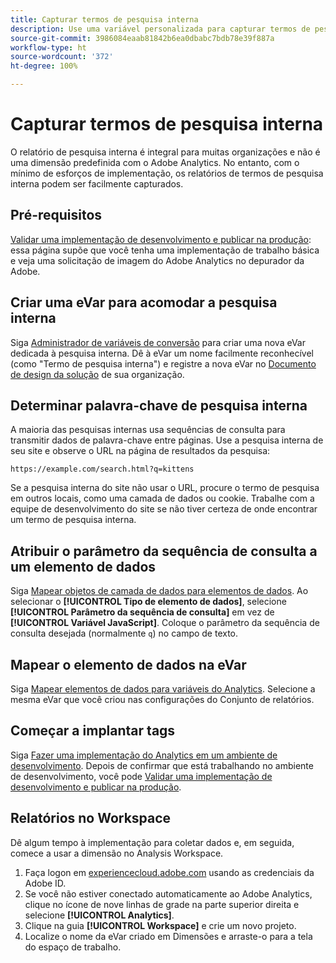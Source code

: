 ```yaml
---
title: Capturar termos de pesquisa interna
description: Use uma variável personalizada para capturar termos de pesquisa interna.
source-git-commit: 3986084eaab81842b6ea0dbabc7bdb78e39f887a
workflow-type: ht
source-wordcount: '372'
ht-degree: 100%

---
```



# Capturar termos de pesquisa interna

O relatório de pesquisa interna é integral para muitas organizações e não é uma dimensão predefinida com o Adobe Analytics. No entanto, com o mínimo de esforços de implementação, os relatórios de termos de pesquisa interna podem ser facilmente capturados.

## Pré-requisitos

[Validar uma implementação de desenvolvimento e publicar na produção](../launch/validate-publish-prod.md): essa página supõe que você tenha uma implementação de trabalho básica e veja uma solicitação de imagem do Adobe Analytics no depurador da Adobe.

## Criar uma eVar para acomodar a pesquisa interna

Siga [Administrador de variáveis de conversão](/help/admin/admin/conversion-var-admin/conversion-var-admin.md) para criar uma nova eVar dedicada à pesquisa interna. Dê à eVar um nome facilmente reconhecível (como &quot;Termo de pesquisa interna&quot;) e registre a nova eVar no [Documento de design da solução](../prepare/solution-design.md) de sua organização.

## Determinar palavra-chave de pesquisa interna

A maioria das pesquisas internas usa sequências de consulta para transmitir dados de palavra-chave entre páginas. Use a pesquisa interna de seu site e observe o URL na página de resultados da pesquisa:

`https://example.com/search.html?q=kittens`

Se a pesquisa interna do site não usar o URL, procure o termo de pesquisa em outros locais, como uma camada de dados ou cookie. Trabalhe com a equipe de desenvolvimento do site se não tiver certeza de onde encontrar um termo de pesquisa interna.

## Atribuir o parâmetro da sequência de consulta a um elemento de dados

Siga [Mapear objetos de camada de dados para elementos de dados](../launch/layer-to-elements.md). Ao selecionar o **[!UICONTROL Tipo de elemento de dados]**, selecione **[!UICONTROL Parâmetro da sequência de consulta]** em vez de **[!UICONTROL Variável JavaScript]**. Coloque o parâmetro da sequência de consulta desejada (normalmente `q`) no campo de texto.

## Mapear o elemento de dados na eVar

Siga [Mapear elementos de dados para variáveis do Analytics](../launch/elements-to-variable.md). Selecione a mesma eVar que você criou nas configurações do Conjunto de relatórios.

## Começar a implantar tags

Siga [Fazer uma implementação do Analytics em um ambiente de desenvolvimento](../launch/deploy-dev.md). Depois de confirmar que está trabalhando no ambiente de desenvolvimento, você pode [Validar uma implementação de desenvolvimento e publicar na produção](../launch/validate-publish-prod.md).

## Relatórios no Workspace

Dê algum tempo à implementação para coletar dados e, em seguida, comece a usar a dimensão no Analysis Workspace.

1. Faça logon em [experiencecloud.adobe.com](https://experiencecloud.adobe.com) usando as credenciais da Adobe ID.
2. Se você não estiver conectado automaticamente ao Adobe Analytics, clique no ícone de nove linhas de grade na parte superior direita e selecione **[!UICONTROL Analytics]**.
3. Clique na guia **[!UICONTROL Workspace]** e crie um novo projeto.
4. Localize o nome da eVar criado em Dimensões e arraste-o para a tela do espaço de trabalho.
